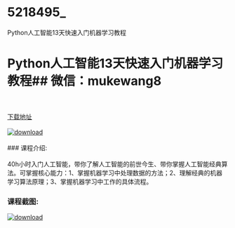 # 5218495_
Python人工智能13天快速入门机器学习教程
# Python人工智能13天快速入门机器学习教程## 微信：mukewang8
<br/></br>[下载地址](http://www.36tz.cn/article/5218495 "下载地址")
<br/></br>[![download](http://36tz.cn/muke_img/2021_02_1-59-300x154.png "下载地址")](http://www.36tz.cn/article/5218495 "下载地址")
<br/></br>### 课程介绍:<br/></br>40h小时入门人工智能，带你了解人工智能的前世今生、带你掌握人工智能经典算法。可掌握核心能力：1、掌握机器学习中处理数据的方法；2、理解经典的机器学习算法原理；3、掌握机器学习中工作的具体流程。

### 课程截图:
[![download](http://36tz.cn/muke_img/2021_02_2-63.png "下载地址")](http://www.36tz.cn/article/5218495 "下载地址")
